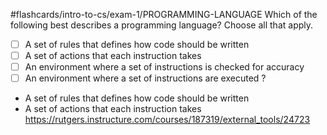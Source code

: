 #flashcards/intro-to-cs/exam-1/PROGRAMMING-LANGUAGE 
Which of the following best describes a programming language? Choose all that apply.
- [ ] A set of rules that defines how code should be written
- [ ] A set of actions that each instruction takes
- [ ] An environment where a set of instructions is checked for accuracy
- [ ] An environment where a set of instructions are executed
?
-  A set of rules that defines how code should be written
-  A set of actions that each instruction takes
https://rutgers.instructure.com/courses/187319/external_tools/24723
<!--SR:!2022-10-04,47,250-->

